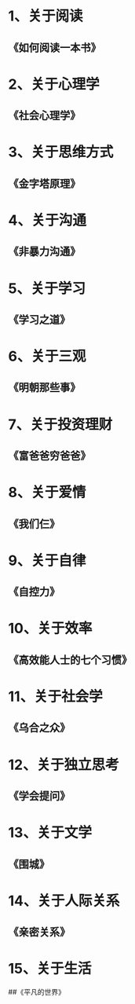 # 1、关于阅读

## 《如何阅读一本书》

# 2、关于心理学

## 《社会心理学》

# 3、关于思维方式

## 《金字塔原理》

# 4、关于沟通

## 《非暴力沟通》

# 5、关于学习

## 《学习之道》

# 6、关于三观

## 《明朝那些事》

# 7、关于投资理财

## 《富爸爸穷爸爸》



# 8、关于爱情

## 《我们仨》

# 9、关于自律

## 《自控力》

# 10、关于效率

## 《高效能人士的七个习惯》

# 11、关于社会学

## 《乌合之众》

# 12、关于独立思考

## 《学会提问》

# 13、关于文学

## 《围城》

# 14、关于人际关系

## 《亲密关系》

# 15、关于生活

##《平凡的世界》

